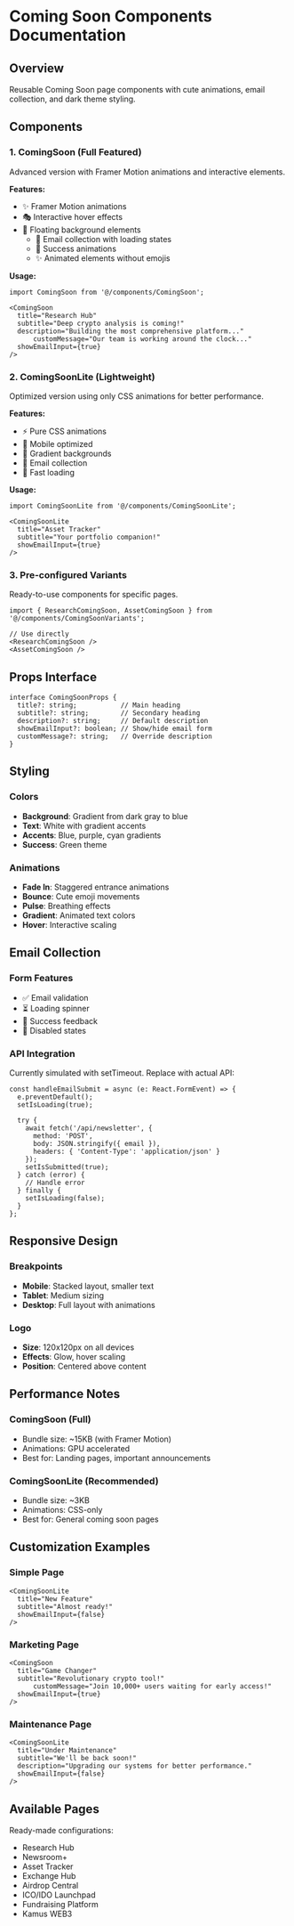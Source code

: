 # Coming Soon Components Documentation

## Overview
Reusable Coming Soon page components with cute animations, email collection, and dark theme styling.

## Components

### 1. ComingSoon (Full Featured)
Advanced version with Framer Motion animations and interactive elements.

**Features:**
- ✨ Framer Motion animations
- 🎭 Interactive hover effects
- 🌊 Floating background elements
  - 📧 Email collection with loading states
  - 🎉 Success animations
  - ✨ Animated elements without emojis

**Usage:**
```tsx
import ComingSoon from '@/components/ComingSoon';

<ComingSoon
  title="Research Hub"
  subtitle="Deep crypto analysis is coming!"
  description="Building the most comprehensive platform..."
      customMessage="Our team is working around the clock..."
  showEmailInput={true}
/>
```

### 2. ComingSoonLite (Lightweight)
Optimized version using only CSS animations for better performance.

**Features:**
- ⚡ Pure CSS animations
- 📱 Mobile optimized
- 🎨 Gradient backgrounds
- 📧 Email collection
- 🚀 Fast loading

**Usage:**
```tsx
import ComingSoonLite from '@/components/ComingSoonLite';

<ComingSoonLite
  title="Asset Tracker"
  subtitle="Your portfolio companion!"
  showEmailInput={true}
/>
```

### 3. Pre-configured Variants
Ready-to-use components for specific pages.

```tsx
import { ResearchComingSoon, AssetComingSoon } from '@/components/ComingSoonVariants';

// Use directly
<ResearchComingSoon />
<AssetComingSoon />
```

## Props Interface

```tsx
interface ComingSoonProps {
  title?: string;           // Main heading
  subtitle?: string;        // Secondary heading  
  description?: string;     // Default description
  showEmailInput?: boolean; // Show/hide email form
  customMessage?: string;   // Override description
}
```

## Styling

### Colors
- **Background**: Gradient from dark gray to blue
- **Text**: White with gradient accents
- **Accents**: Blue, purple, cyan gradients
- **Success**: Green theme

### Animations
- **Fade In**: Staggered entrance animations
- **Bounce**: Cute emoji movements
- **Pulse**: Breathing effects
- **Gradient**: Animated text colors
- **Hover**: Interactive scaling

## Email Collection

### Form Features
- ✅ Email validation
- ⏳ Loading spinner
- 🎉 Success feedback
- 🚫 Disabled states

### API Integration
Currently simulated with setTimeout. Replace with actual API:

```tsx
const handleEmailSubmit = async (e: React.FormEvent) => {
  e.preventDefault();
  setIsLoading(true);
  
  try {
    await fetch('/api/newsletter', {
      method: 'POST',
      body: JSON.stringify({ email }),
      headers: { 'Content-Type': 'application/json' }
    });
    setIsSubmitted(true);
  } catch (error) {
    // Handle error
  } finally {
    setIsLoading(false);
  }
};
```

## Responsive Design

### Breakpoints
- **Mobile**: Stacked layout, smaller text
- **Tablet**: Medium sizing
- **Desktop**: Full layout with animations

### Logo
- **Size**: 120x120px on all devices
- **Effects**: Glow, hover scaling
- **Position**: Centered above content

## Performance Notes

### ComingSoon (Full)
- Bundle size: ~15KB (with Framer Motion)
- Animations: GPU accelerated
- Best for: Landing pages, important announcements

### ComingSoonLite (Recommended)
- Bundle size: ~3KB
- Animations: CSS-only
- Best for: General coming soon pages

## Customization Examples

### Simple Page
```tsx
<ComingSoonLite
  title="New Feature"
  subtitle="Almost ready!"
  showEmailInput={false}
/>
```

### Marketing Page
```tsx
<ComingSoon
  title="Game Changer"
  subtitle="Revolutionary crypto tool!"
      customMessage="Join 10,000+ users waiting for early access!"
  showEmailInput={true}
/>
```

### Maintenance Page
```tsx
<ComingSoonLite
  title="Under Maintenance"
  subtitle="We'll be back soon!"
  description="Upgrading our systems for better performance."
  showEmailInput={false}
/>
```

## Available Pages

Ready-made configurations:
- Research Hub
- Newsroom+  
- Asset Tracker
- Exchange Hub
- Airdrop Central
- ICO/IDO Launchpad
- Fundraising Platform
- Kamus WEB3
